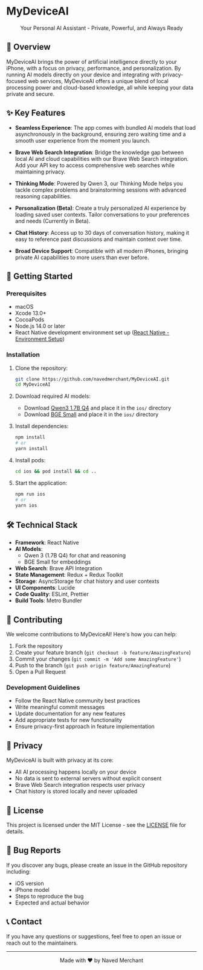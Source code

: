 # MyDeviceAI

<p align="center">
  Your Personal AI Assistant - Private, Powerful, and Always Ready
</p>

## 🌟 Overview

MyDeviceAI brings the power of artificial intelligence directly to your iPhone, with a focus on privacy, performance, and personalization. By running AI models directly on your device and integrating with privacy-focused web services, MyDeviceAI offers a unique blend of local processing power and cloud-based knowledge, all while keeping your data private and secure.

## ✨ Key Features

- **Seamless Experience**: The app comes with bundled AI models that load asynchronously in the background, ensuring zero waiting time and a smooth user experience from the moment you launch.

- **Brave Web Search Integration**: Bridge the knowledge gap between local AI and cloud capabilities with our Brave Web Search integration. Add your API key to access comprehensive web searches while maintaining privacy.

- **Thinking Mode**: Powered by Qwen 3, our Thinking Mode helps you tackle complex problems and brainstorming sessions with advanced reasoning capabilities.

- **Personalization (Beta)**: Create a truly personalized AI experience by loading saved user contexts. Tailor conversations to your preferences and needs (Currently in Beta).

- **Chat History**: Access up to 30 days of conversation history, making it easy to reference past discussions and maintain context over time.

- **Broad Device Support**: Compatible with all modern iPhones, bringing private AI capabilities to more users than ever before.

## 🚀 Getting Started

### Prerequisites

- macOS
- Xcode 13.0+
- CocoaPods
- Node.js 14.0 or later
- React Native development environment set up ([React Native - Environment Setup](https://reactnative.dev/docs/environment-setup))

### Installation

1. Clone the repository:
   ```bash
   git clone https://github.com/navedmerchant/MyDeviceAI.git
   cd MyDeviceAI
   ```

2. Download required AI models:
   - Download [Qwen3 1.7B Q4](https://huggingface.co/bartowski/Qwen_Qwen3-1.7B-GGUF) and place it in the `ios/` directory
   - Download [BGE Small](https://huggingface.co/CompendiumLabs/bge-small-en-v1.5-gguf) and place it in the `ios/` directory

3. Install dependencies:
   ```bash
   npm install
   # or
   yarn install
   ```

4. Install pods:
   ```bash
   cd ios && pod install && cd ..
   ```

5. Start the application:
   ```bash
   npm run ios
   # or
   yarn ios
   ```

## 🛠️ Technical Stack

- **Framework**: React Native
- **AI Models**: 
  - Qwen 3 (1.7B Q4) for chat and reasoning
  - BGE Small for embeddings
- **Web Search**: Brave API Integration
- **State Management**: Redux + Redux Toolkit
- **Storage**: AsyncStorage for chat history and user contexts
- **UI Components**: Lucide
- **Code Quality**: ESLint, Prettier
- **Build Tools**: Metro Bundler

## 🤝 Contributing

We welcome contributions to MyDeviceAI! Here's how you can help:

1. Fork the repository
2. Create your feature branch (`git checkout -b feature/AmazingFeature`)
3. Commit your changes (`git commit -m 'Add some AmazingFeature'`)
4. Push to the branch (`git push origin feature/AmazingFeature`)
5. Open a Pull Request

### Development Guidelines

- Follow the React Native community best practices
- Write meaningful commit messages
- Update documentation for any new features
- Add appropriate tests for new functionality
- Ensure privacy-first approach in feature implementation

## 🔐 Privacy

MyDeviceAI is built with privacy at its core:
- All AI processing happens locally on your device
- No data is sent to external servers without explicit consent
- Brave Web Search integration respects user privacy
- Chat history is stored locally and never uploaded

## 📄 License

This project is licensed under the MIT License - see the [LICENSE](LICENSE) file for details.

## 🐛 Bug Reports

If you discover any bugs, please create an issue in the GitHub repository including:

- iOS version
- iPhone model
- Steps to reproduce the bug
- Expected and actual behavior

## 📞 Contact

If you have any questions or suggestions, feel free to open an issue or reach out to the maintainers.

---

<p align="center">
  Made with ❤️ by Naved Merchant
</p>
